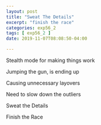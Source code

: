 ```yaml
---
layout: post
title: "Sweat The Details"
excerpt: "finish the race"
categories: exp56_2
tags: [ exp56_2 ]
date: 2019-11-07T08:08:50-04:00

---
```


Stealth mode for making things work

Jumping the gun, is ending up

Causing unnecessary layovers

Need to slow down the outliers

Sweat the Details

Finish the Race
